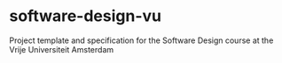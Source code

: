 # software-design-vu
Project template and specification for the Software Design course at the Vrije Universiteit Amsterdam
